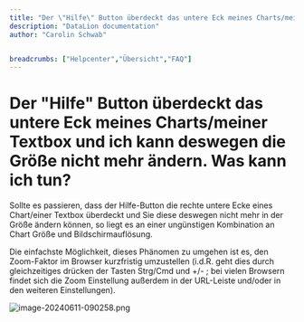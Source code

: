 ```yaml
---
title: "Der \"Hilfe\" Button überdeckt das untere Eck meines Charts/meiner Textbox und ich kann deswegen die Größe nicht mehr ändern. Was kann ich tun?"
description: "DataLion documentation"
author: "Carolin Schwab"


breadcrumbs: ["Helpcenter","Übersicht","FAQ"]
---
```


# Der "Hilfe" Button überdeckt das untere Eck meines Charts/meiner Textbox und ich kann deswegen die Größe nicht mehr ändern. Was kann ich tun?

Sollte es passieren, dass der Hilfe-Button die rechte untere Ecke eines Chart/einer Textbox überdeckt und Sie diese deswegen nicht mehr in der Größe ändern können, so liegt es an einer ungünstigen Kombination an Chart Größe und Bildschirmauflösung.

Die einfachste Möglichkeit, dieses Phänomen zu umgehen ist es, den Zoom-Faktor im Browser kurzfristig umzustellen (i.d.R. geht dies durch gleichzeitiges drücken der Tasten Strg/Cmd und +/- ; bei vielen Browsern findet sich die Zoom Einstellung außerdem in der URL-Leiste und/oder in den weiteren Einstellungen).

![image-20240611-090258.png](/img/43515905.png)
